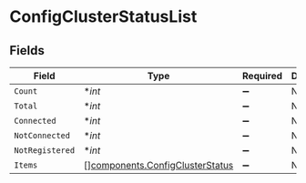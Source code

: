 # ConfigClusterStatusList


## Fields

| Field                                                                              | Type                                                                               | Required                                                                           | Description                                                                        |
| ---------------------------------------------------------------------------------- | ---------------------------------------------------------------------------------- | ---------------------------------------------------------------------------------- | ---------------------------------------------------------------------------------- |
| `Count`                                                                            | **int*                                                                             | :heavy_minus_sign:                                                                 | N/A                                                                                |
| `Total`                                                                            | **int*                                                                             | :heavy_minus_sign:                                                                 | N/A                                                                                |
| `Connected`                                                                        | **int*                                                                             | :heavy_minus_sign:                                                                 | N/A                                                                                |
| `NotConnected`                                                                     | **int*                                                                             | :heavy_minus_sign:                                                                 | N/A                                                                                |
| `NotRegistered`                                                                    | **int*                                                                             | :heavy_minus_sign:                                                                 | N/A                                                                                |
| `Items`                                                                            | [][components.ConfigClusterStatus](../../models/components/configclusterstatus.md) | :heavy_minus_sign:                                                                 | N/A                                                                                |
